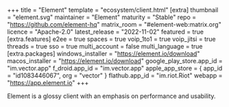 +++
title = "Element"
template = "ecosystem/client.html"
[extra]
thumbnail = "element.svg"
maintainer = "Element"
maturity = "Stable"
repo = "https://github.com/element-hq"
matrix_room = "#element-web:matrix.org"
licence = "Apache-2.0"
latest_release = "2022-11-02"
featured = true
[extra.features]
e2ee = true
spaces = true
voip_1to1 = true
voip_jitsi = true
threads = true
sso = true
multi_account = false
multi_language = true
[extra.packages]
windows_installer = "https://element.io/download"
macos_installer = "https://element.io/download"
google_play_store.app_id = "im.vector.app"
f_droid.app_id = "im.vector.app"
apple_app_store = { app_id = "id1083446067", org = "vector" }
flathub.app_id = "im.riot.Riot"
webapp = "https://app.element.io"
+++

Element is a glossy client with an emphasis on performance and usability.

